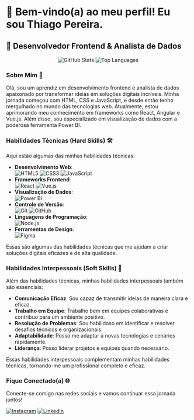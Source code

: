 # 👋 Bem-vindo(a) ao meu perfil! Eu sou Thiago Pereira.

## 💼 Desenvolvedor Frontend & Analista de Dados

<div align="center">
   <img src="https://github-readme-stats.vercel.app/api?username=thiago-rspereira&show_icons=true&theme=tokyonight&include_all_commits=true&count_private=true" alt="GitHub Stats">
   <img src="https://github-readme-stats.vercel.app/api/top-langs/?username=thiago-rspereira&layout=compact&langs_count=8&theme=tokyonight" alt="Top Languages">
</div>

### Sobre Mim 🚀

Olá, sou um aprendiz em  desenvolvimento frontend e analista de dados apaixonado por transformar ideias em soluções digitais incríveis. Minha jornada começou com HTML, CSS e JavaScript, e desde então tenho mergulhado no mundo das tecnologias web. Atualmente, estou aprimorando meu conhecimento em frameworks como React, Angular e Vue.js. Além disso, sou especializado em visualização de dados com a poderosa ferramenta Power BI.

### Habilidades Técnicas (Hard Skills) 🛠️

Aqui estão algumas das minhas habilidades técnicas:

- **Desenvolvimento Web**:<br> 
  ![HTML5](https://img.shields.io/badge/-HTML5-%23E44D26?style=for-the-badge&logo=html5&logoColor=white)
  ![CSS3](https://img.shields.io/badge/-CSS3-%231572B6?style=for-the-badge&logo=css3&logoColor=white)
  ![JavaScript](https://img.shields.io/badge/-JavaScript-%23F7DF1E?style=for-the-badge&logo=javascript&logoColor=black)
- **Frameworks Frontend**:<br> 
  ![React](https://img.shields.io/badge/-React-%2361DAFB?style=for-the-badge&logo=react&logoColor=black)
  ![Vue.js](https://img.shields.io/badge/-Vue.js-%234FC08D?style=for-the-badge&logo=vue.js&logoColor=white)
- **Visualização de Dados**: <br>
  ![Power BI](https://img.shields.io/badge/-Power%20BI-%23F2C811?style=for-the-badge&logo=powerbi&logoColor=black)
- **Controle de Versão**: <br>
  ![Git](https://img.shields.io/badge/-Git-%23F05032?style=for-the-badge&logo=git&logoColor=white)
  ![GitHub](https://img.shields.io/badge/-GitHub-%23181717?style=for-the-badge&logo=github&logoColor=white)
- **Linguagens de Programação**: <br>
    ![Node.js](https://img.shields.io/badge/-Node.js-%23339933?style=for-the-badge&logo=node.js&logoColor=white)
- **Ferramentas de Design**: <br>
  ![Figma](https://img.shields.io/badge/-Figma-%23F24E1E?style=for-the-badge&logo=figma&logoColor=white)
 

Essas são algumas das habilidades técnicas que me ajudam a criar soluções digitais eficazes e de alta qualidade.

### Habilidades Interpessoais (Soft Skills) 🤝

Além das habilidades técnicas, minhas habilidades interpessoais também são essenciais:

- **Comunicação Eficaz**: Sou capaz de transmitir ideias de maneira clara e eficaz.
- **Trabalho em Equipe**: Trabalho bem em equipes colaborativas e contribuo para um ambiente positivo.
- **Resolução de Problemas**: Sou habilidoso em identificar e resolver desafios técnicos e organizacionais.
- **Adaptabilidade**: Posso me adaptar a novas tecnologias e cenários rapidamente.
- **Liderança**: Posso liderar projetos e equipes quando necessário.

Essas habilidades interpessoais complementam minhas habilidades técnicas, tornando-me um profissional completo e eficaz.

### Fique Conectado(a) 🌐

Conecte-se comigo nas redes sociais e vamos continuar essa jornada juntos!

[![Instagram](https://img.shields.io/badge/-Instagram-%23E4405F?style=for-the-badge&logo=instagram&logoColor=white)](https://instagram.com/trspereira)
[![LinkedIn](https://img.shields.io/badge/-LinkedIn-%230077B5?style=for-the-badge&logo=linkedin&logoColor=white)](https://www.linkedin.com/in/trspereira)
